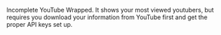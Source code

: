 Incomplete YouTube Wrapped. It shows your most viewed youtubers, but requires you download your information from YouTube first and get the proper API keys set up.
